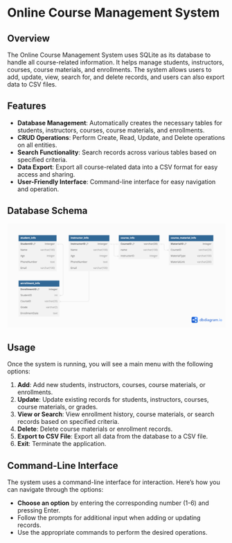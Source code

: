 # Online Course Management System

## Overview
The Online Course Management System uses SQLite as its database to handle all course-related information. It helps manage students, instructors, courses, course materials, and enrollments. The system allows users to add, update, view, search for, and delete records, and users can also export data to CSV files.

## Features 
- **Database Management**: Automatically creates the necessary tables for students, instructors, courses, course materials, and enrollments.
- **CRUD Operations**: Perform Create, Read, Update, and Delete operations on all entities.
- **Search Functionality**: Search records across various tables based on specified criteria.
- **Data Export**: Export all course-related data into a CSV format for easy access and sharing.
- **User-Friendly Interface**: Command-line interface for easy navigation and operation.

## Database Schema
![Schema](/images/schema.png)

## Usage

Once the system is running, you will see a main menu with the following options:

1. **Add**: Add new students, instructors, courses, course materials, or enrollments.
2. **Update**: Update existing records for students, instructors, courses, course materials, or grades.
3. **View or Search**: View enrollment history, course materials, or search records based on specified criteria.
4. **Delete**: Delete course materials or enrollment records.
5. **Export to CSV File**: Export all data from the database to a CSV file.
6. **Exit**: Terminate the application.

## Command-Line Interface

The system uses a command-line interface for interaction. Here’s how you can navigate through the options:

- **Choose an option** by entering the corresponding number (1-6) and pressing Enter.
- Follow the prompts for additional input when adding or updating records.
- Use the appropriate commands to perform the desired operations.

